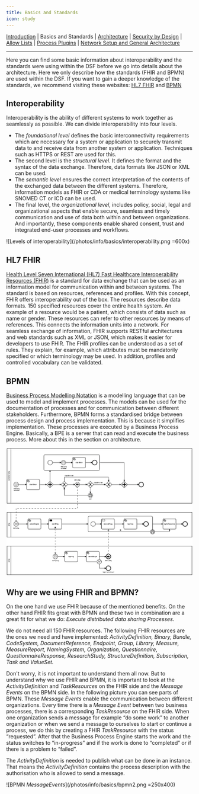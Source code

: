```yaml
---
title: Basics and Standards
icon: study
---
```

 [Introduction](introduction.md) | Basics and Standards | [Architecture](architecture.md) | [Security by Design](securityDesign.md) | [Allow Lists](allowList.md) | [Process Plugins](process-plugins.md) | [Network Setup and General Architecture](networkSetup.md)

---

Here you can find some basic information about interoperability and the standards were using within the DSF before we go into details about the architecture. Here we only describe how the standards (FHIR and BPMN) are used within the DSF. If you want to gain a deeper knowledge of the standards, we recommend visiting these websites: [HL7 FHIR](https://www.hl7.org/fhir/) and [BPMN](https://www.bpmn.org/) 

## Interoperability 
Interoperability is the ability of different systems to work together as seamlessly as possible. We can divide interoperability into four levels. 
-	The *foundational level* defines the basic interconnectivity requirements which are necessary for a system or application to securely transmit data to and receive data from another system or application. Techniques such as HTTPS or REST are used for this.
-	The second level is the *structural level*. It defines the format and the syntax of the data exchange. Therefore, data formats like JSON or XML can be used.
-	The *semantic level* ensures the correct interpretation of the contents of the exchanged data between the different systems. Therefore, information models as FHIR or CDA or medical terminology systems like SNOMED CT or ICD can be used.
-	The final level, the *organizational level*, includes policy, social, legal and organizational aspects that enable secure, seamless and timely communication and use of data both within and between organizations. And importantly, these components enable shared consent, trust and integrated end-user processes and workflows.


![Levels of interoperability](/photos/info/basics/interoperability.png =600x)

## HL7 FHIR
[Health Level Seven International (HL7) Fast Healthcare Interoperability Resources (FHIR)](https://www.hl7.org/fhir/) is a standard for data exchange that can be used as an information model for communication within and between systems. The standard is based on resources, references and profiles. With this concept, FHIR offers interoperability out of the box. The resources describe data formats. 150 specified resources cover the entire health system. An example of a resource would be a patient, which consists of data such as name or gender. These resources can refer to other resources by means of references. This connects the information units into a network. For seamless exchange of information, FHIR supports RESTful architectures and web standards such as XML or JSON, which makes it easier for developers to use FHIR.
The FHIR profiles can be understood as a set of rules. They explain, for example, which attributes must be mandatorily specified or which terminology may be used. In addition, profiles and controlled vocabulary can be validated. 

## BPMN
[Business Process Modelling Notation](https://www.bpmn.org/) is a modelling language that can be used to model and implement processes. The models can be used for the documentation of processes and for communication between different stakeholders. Furthermore, BPMN forms a standardised bridge between process design and process implementation. This is because it simplifies implementation. These processes are executed by a Business Process Engine. Basically, a BPE is a server that can read and execute the business process. More about this in the section on architecture.

![Example of a BPMN model (Ping-Pong-Process of the DSF)](/photos/info/basics/bpmn1.png)

## Why are we using FHIR and BPMN?
On the one hand we use FHIR because of the mentioned benefits. On the other hand FHIR fits great with BPMN and these two in combination are a great fit for what we do: 
*Execute distributed data sharing Processes.*

We do not need all 150 FHIR resources. The following FHIR resources are the ones we need and have implemented: *ActivityDefinition, Binary, Bundle, CodeSystem, DocumentReference, Endpoint, Group, Library, Measure, MeasureReport, NamingSystem, Organization, Questionnaire, QuestionnaireResponse, ResearchStudy, StructureDefinition, Subscription, Task and ValueSet.*

Don't worry, it is not important to understand them all now. But to understand why we use FHIR and BPMN, it is important to look at the *ActivityDefinition* and *TaskResources* on the FHIR side and the *Message Events* on the BPMN side.
In the following picture you can see parts of BPMN. These *Message Events* enable the communication between different organizations. Every time there is a *Message Event* between two business processes, there is a corresponding *TaskResource* on the FHIR side. When one organization sends a message for example “do some work” to another organization or when we send a message to ourselves to start or continue a process, we do this by creating a FHIR *TaskResource* with the status “requested”. After that the Business Process Engine starts the work and the status switches to “in-progress” and if the work is done to “completed” or if there is a problem to “failed”. 

The *ActivityDefinition* is needed to publish what can be done in an instance. That means the *ActivityDefinition* contains the process description with the authorisation who is allowed to send a message. 

![BPMN *MessageEvents*](/photos/info/basics/bpmn2.png =250x400)